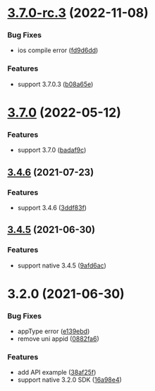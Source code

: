 # [3.7.0-rc.3](https://github.com/AgoraIO-Community/Agora-Uniapp-SDK/compare/v3.7.0...v3.7.0-rc.3) (2022-11-08)


### Bug Fixes

* ios compile error ([fd9d6dd](https://github.com/AgoraIO-Community/Agora-Uniapp-SDK/commit/fd9d6dd25961ea59550fcd9930370121ebe72412))


### Features

* support 3.7.0.3 ([b08a65e](https://github.com/AgoraIO-Community/Agora-Uniapp-SDK/commit/b08a65e791cbe18fc62903378d8be3359803f6dd))

# [3.7.0](https://github.com/AgoraIO-Community/Agora-Uniapp-SDK/compare/v3.4.6...v3.7.0) (2022-05-12)


### Features

* support 3.7.0 ([badaf9c](https://github.com/AgoraIO-Community/Agora-Uniapp-SDK/commit/badaf9cb62b059a0c237cf93a5cb2f57d9ff314b))

## [3.4.6](https://github.com/AgoraIO-Community/Agora-Uniapp-SDK/compare/v3.4.5...v3.4.6) (2021-07-23)


### Features

* support 3.4.6 ([3ddf83f](https://github.com/AgoraIO-Community/Agora-Uniapp-SDK/commit/3ddf83f2102a21f93cca4373070d90151af6733c))

## [3.4.5](https://github.com/AgoraIO-Community/Agora-Uniapp-SDK/compare/v3.2.0...v3.4.5) (2021-06-30)


### Features

* support native 3.4.5 ([9afd6ac](https://github.com/AgoraIO-Community/Agora-Uniapp-SDK/commit/9afd6ac3a2d6c52edb270660db5245b5035e626b))

# 3.2.0 (2021-06-30)


### Bug Fixes

* appType error ([e139ebd](https://github.com/AgoraIO-Community/Agora-Uniapp-SDK/commit/e139ebd062861b8b721195f3343d5882b249f86c))
* remove uni appid ([0882fa6](https://github.com/AgoraIO-Community/Agora-Uniapp-SDK/commit/0882fa64a5a1407d65fff857fa928acb790c2987))


### Features

* add API example ([38af25f](https://github.com/AgoraIO-Community/Agora-Uniapp-SDK/commit/38af25f4179ad6b384057f65af2f6bffc7bd8d78))
* support native 3.2.0 SDK ([16a98e4](https://github.com/AgoraIO-Community/Agora-Uniapp-SDK/commit/16a98e40be3b9b0cfe0d2275d9ec6468daab3a79))


